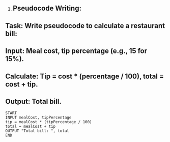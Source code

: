 1. ## Pseudocode Writing:
## Task: Write pseudocode to calculate a restaurant bill:
## Input: Meal cost, tip percentage (e.g., 15 for 15%).
## Calculate: Tip = cost * (percentage / 100), total = cost + tip.
## Output: Total bill.


```
START
INPUT mealCost, tipPercentage
tip = mealCost * (tipPercentage / 100)
total = mealCost + tip
OUTPUT "Total bill: ", total
END
```